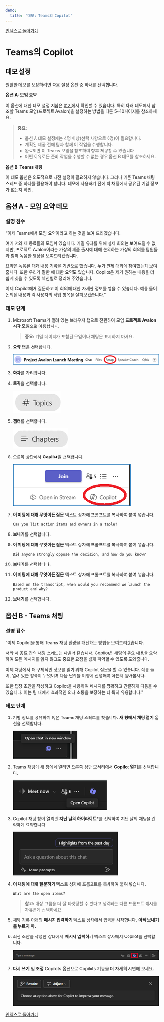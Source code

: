 ```yaml
---
demo:
  title: '데모: Teams의 Copilot'
---
```


[인덱스로 돌아가기](https://microsoftlearning.github.io/MS-4012-Microsoft-Copilot-Web-Based-Interactive-Experience-for-Executives/)

# Teams의 Copilot

## 데모 설정

원활한 데모를 보장하려면 다음 설정 옵션 중 하나를 선택합니다.

**옵션 A: 모임 요약**

이 옵션에 대한 데모 설정 지침은 [여기](https://microsoft.seismic.com/Link/Content/DCFPQWmT2DMXC8WJjgjP4H44GWXG)에서 확인할 수 있습니다. 특히 아래 데모에서 참조할 Teams 모임(프로젝트 Avalon)을 설정하는 방법을 다룬 5~10페이지를 참조하세요.

> **중요:**
> - 옵션 A 데모 설정에는 4명 이상(선택 사항으로 6명)이 필요합니다.
> - 계획된 제공 전에 팀과 함께 이 작업을 수행합니다.
> - 완료되면 이 Teams 모임을 참조하여 향후 제공할 수 있습니다.
> - 어떤 이유로든 준비 작업을 수행할 수 없는 경우 옵션 B 데모를 참조하세요.

**옵션 B: Teams 채팅**

이 데모 옵션은 의도적으로 사전 설정이 필요하지 않습니다. 그러나 기존 Teams 채팅 스레드 중 하나를 활용해야 합니다. 데모에 사용하기 전에 이 채팅에서 공유된 기밀 정보가 없는지 확인.


## 옵션 A - 모임 요약 데모

### 설명 점수

“이제 Teams에서 모임 요약이라고 하는 것을 보여 드리겠습니다.

여기 저와 제 동료들의 모임이 있습니다. 기밀 유지를 위해 실제 회의는 보여드릴 수 없지만, 프로젝트 Avalon이라는 가상의 제품 출시에 대해 논의하는 가상의 회의를 팀원들과 함께 녹음한 영상을 보여드리겠습니다.

요약은 녹음된 대화 내용 기록을 기반으로 했습니다. 누가 언제 대화에 참여했는지 보여줍니다. 또한 우리가 말한 에 대한 요약도 있습니다. Copilot은 제가 원하는 내용을 더 쉽게 찾을 수 있도록 섹션별로  정리해 주었습니다.

이제 Copilot에게 질문하고 이 회의에 대한 자세한 정보를 얻을 수 있습니다. 예를 들어 논의된 내용과 각 사용자의 작업 항목을 살펴보겠습니다."

### 데모 단계

1. Microsoft Teams가 열려 있는 브라우저 탭으로 전환하여 모임 **프로젝트 Avalon 시작 모임**으로 이동합니다.

    > **중요:**  기밀 데이터가 포함된 모임이나 채팅은 표시하지 마세요.

1. **요약** 탭을 선택합니다.

    ![Teams의 Copilot 요약을 보여 주는 스크린샷.](../Demos/Media/teams_recap.png)

1. **화자**를 가리킵니다.
1. **토픽**을 선택합니다.

    ![Teams의 Copilot에서 주제를 보여주는 스크린샷.](../Demos/Media/teams_topics.png)

1. **챕터**를 선택합니다.

    ![Teams의 Copilot에서 챕터를 보여주는 스크린샷.](../Demos/Media/teams_chapters.png)

1. 오른쪽 상단에서 **Copilot**을 선택합니다.

    ![Teams의 Copilot에서 Copilot 옵션을 보여주는 스크린샷.](../Demos/Media/teams_copilot.png)

1. **이 미팅에 대해 무엇이든 질문** 텍스트 상자에 프롬프트를 복사하여 붙여 넣습니다.

    ```text
    Can you list action items and owners in a table?
    ```

1. **보내기**를 선택합니다.
1. **이 미팅에 대해 무엇이든 질문** 텍스트 상자에 프롬프트를 복사하여 붙여 넣습니다. 

    ```text
    Did anyone strongly oppose the decision, and how do you know?
    ```
    
1. **보내기**를 선택합니다.
1. **이 미팅에 대해 무엇이든 질문** 텍스트 상자에 프롬프트를 복사하여 붙여 넣습니다.

    ```text
    Based on the transcript, when would you recommend we launch the product and why?
    ```

1. **보내기**를 선택합니다.

## 옵션 B - Teams 채팅

### 설명 점수

“이제 Copilot을 통해 Teams 채팅 환경을 개선하는 방법을 보여드리겠습니다.

저와 제 동료 간의 채팅 스레드는 다음과 같습니다. Copilot은 채팅의 주요 내용을 요약하여 모든 메시지를 읽지 않고도 중요한 요점을 쉽게 파악할 수 있도록 도와줍니다.

이제 채팅에서 더 구체적인 정보를 얻기 위해 Copilot 질문을 할 수 있습니다. 예를 들어, 열려 있는 항목이 무엇이며 다음 단계를 어떻게 진행해야 하는지 알아봅시다.

또한 답장 초안을 작성하고 Copilot을 사용하여 메시지를 명확하고 간결하게 다듬을 수 있습니다. 이는 팀 내에서 효과적인 의사 소통을 보장하는 데 특히 유용합니다."

### 데모 단계

1. 기밀 정보를 공유하지 않은 Teams 채팅 스레드를 찾습니다. **새 창에서 채팅 열기** 옵션을 선택합니다.

    ![새 창에서 채팅 열기 옵션을 보여주는 스크린샷.](../Demos/Media/teams_open_chat_window.png)

1. Teams 채팅이 새 창에서 열리면 오른쪽 상단 모서리에서 **Copilot 열기**를 선택합니다.

    ![Teams 채팅에서 Copilot 열기를 보여 주는 스크린샷.](../Demos/Media/teams_open_copilot.png)

1. Copilot 채팅 창이 열리면 **지난 날의 하이라이트***를 선택하여 지난 날의 채팅을 간략하게 요약합니다.

    ![Teams 채팅에서 Copilot 열기를 보여 주는 스크린샷.](../Demos/Media/teams_highlights.png)

1. **이 채팅에 대해 질문하기** 텍스트 상자에 프롬프트를 복사하여 붙여 넣습니다. 

    ```text
    What are the open items?
    ```
    > **참고:** 대상 그룹을 더 잘 타겟팅할 수 있다고 생각되는 다른 프롬프트 예시를 자유롭게 선택하세요.   

1. 채팅 기록 아래의 **메시지 입력하기** 텍스트 상자에서  입력을 시작합니다. **아직 보내기를 누르지 마.**

1. 회신 초안을 작성한 상태에서 **메시지 입력하기** 텍스트 상자에서 Copilot을 선택합니다.

    ![Teams 채팅 스레드에서 Copilot 열기를 보여 주는 스크린샷.](../Demos/Media/teams_open_copilot_chat.png)   

1. **다시 쓰기** 및 **조정** Copilots 옵션으로 Copilots 기능을 더 자세히 시연해 보세요.

    ![Teams Copilot에서 다시 쓰기 및 조정을 보여 주는 스크린샷.](../Demos/Media/teams_rewrite_adjust.png)     

[인덱스로 돌아가기](https://microsoftlearning.github.io/MS-4012-Microsoft-Copilot-Web-Based-Interactive-Experience-for-Executives/)
